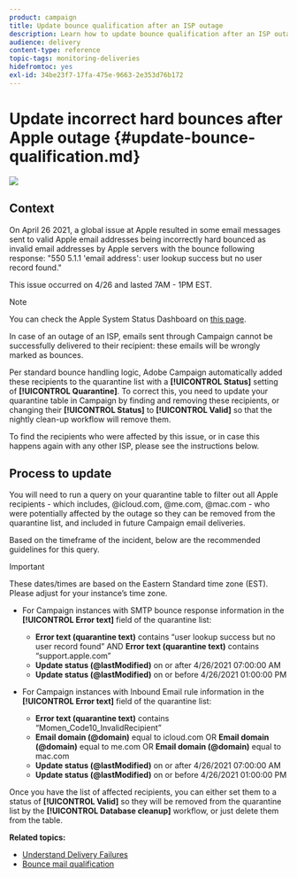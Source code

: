 ```yaml
---
product: campaign
title: Update bounce qualification after an ISP outage
description: Learn how to update bounce qualification after an ISP outage.
audience: delivery
content-type: reference
topic-tags: monitoring-deliveries
hidefromtoc: yes
exl-id: 34be23f7-17fa-475e-9663-2e353d76b172
---
```

# Update incorrect hard bounces after Apple outage {#update-bounce-qualification.md}

![](assets/do-not-localize/common.svg)

## Context

On April 26 2021, a global issue at Apple resulted in some email messages sent to valid Apple email addresses being incorrectly hard bounced as invalid email addresses by Apple servers with the bounce following response:  "550 5.1.1 'email address': user lookup success but no user record found."

This issue occurred on 4/26 and lasted 7AM - 1PM EST. 

>[!NOTE]
>
>You can check the Apple System Status Dashboard on [this page](https://www.apple.com/support/systemstatus/).

In case of an outage of an ISP, emails sent through Campaign cannot be successfully delivered to their recipient: these emails will be wrongly marked as bounces.

Per standard bounce handling logic, Adobe Campaign automatically added these recipients to the quarantine list with a **[!UICONTROL Status]** setting of **[!UICONTROL Quarantine]**. To correct this, you need to update your quarantine table in Campaign by finding and removing these recipients, or changing their **[!UICONTROL Status]** to **[!UICONTROL Valid]** so that the nightly clean-up workflow will remove them. 

To find the recipients who were affected by this issue, or in case this happens again with any other ISP, please see the instructions below.

## Process to update

You will need to run a query on your quarantine table to filter out all Apple recipients - which includes, @icloud.com, @me.com, @mac.com - who were potentially affected by the outage so they can be removed from the quarantine list, and included in future Campaign email deliveries.

Based on the timeframe of the incident, below are the recommended guidelines for this query.

>[!IMPORTANT]
>
>These dates/times are based on the Eastern Standard time zone (EST). Please adjust for your instance’s time zone.

* For Campaign instances with SMTP bounce response information in the **[!UICONTROL Error text]** field of the quarantine list:

    * **Error text (quarantine text)** contains “user lookup success but no user record found” AND **Error text (quarantine text)** contains “support.apple.com”
    * **Update status (@lastModified)** on or after 4/26/2021 07:00:00 AM  
    * **Update status (@lastModified)** on or before 4/26/2021 01:00:00 PM

* For Campaign instances with Inbound Email rule information in the **[!UICONTROL Error text]** field of the quarantine list:

    * **Error text (quarantine text)** contains “Momen_Code10_InvalidRecipient”
    * **Email domain (@domain)** equal to icloud.com OR **Email domain (@domain)** equal to me.com OR **Email domain (@domain)** equal to mac.com
    * **Update status (@lastModified)** on or after 4/26/2021 07:00:00 AM   
    * **Update status (@lastModified)** on or before 4/26/2021 01:00:00 PM

Once you have the list of affected recipients, you can either set them to a status of **[!UICONTROL Valid]** so they will be removed from the quarantine list by the **[!UICONTROL Database cleanup]** workflow, or just delete them from the table.

**Related topics:**
* [Understand Delivery Failures](understanding-delivery-failures.md)
* [Bounce mail qualification](understanding-delivery-failures.md#bounce-mail-qualification)
